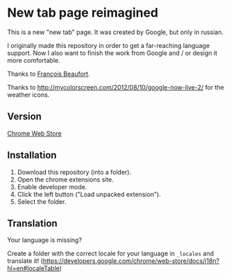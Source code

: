 New tab page reimagined
=========

This is a new "new tab" page. It was created by Google, but only in russian.

I originally made this repository in order to get a far-reaching language support. Now I also want to finish the work from Google and / or design it more comfortable.

Thanks to [François Beaufort](https://plus.google.com/u/0/100132233764003563318/posts/Weq1zNnoTmF).

Thanks to http://mycolorscreen.com/2012/08/10/google-now-live-2/ for the weather icons.

Version
-

[Chrome Web Store](https://chrome.google.com/webstore/detail/new-tab-page-reimagined/neonhjemlhmbajdlgmdfihfplekppkkm)

Installation
--------------

1. Download this repository (into a folder).
2. Open the chrome extensions site.
3. Enable developer mode.
4. Click the left button ("Load unpacked extension").
5. Select the folder.

Translation
--------------

Your language is missing?

Create a folder with the correct locale for your language in ```_locales``` and translate it! (https://developers.google.com/chrome/web-store/docs/i18n?hl=en#localeTable)
